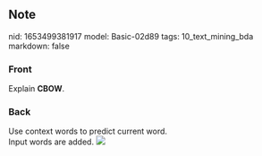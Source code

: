 ## Note
nid: 1653499381917
model: Basic-02d89
tags: 10_text_mining_bda
markdown: false

### Front
Explain <b>CBOW</b>.

### Back
<div>Use context words to predict current word. 
</div><div>Input words are added.

<img src="paste-da7f2b7927a7578117a483ff67e7a60ed2c08799.jpg">
</div>
